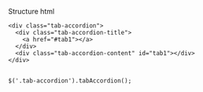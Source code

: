 Structure html

    <div class="tab-accordion">
      <div class="tab-accordion-title">
        <a href="#tab1"></a>
      </div>
      <div class="tab-accordion-content" id="tab1"></div>
    </div>
    
    
    $('.tab-accordion').tabAccordion();